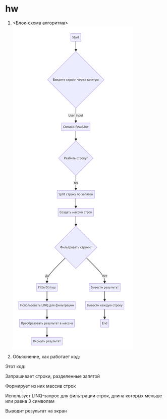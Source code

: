 # hw
1. <Блок-схема алгоритма>
![](codetoflow.png)


2. Обьяснение, как работает код:

Этот код:

Запрашивает строки, разделенные запятой 

Формирует из них массив строк 

Использует LINQ-запрос для фильтрации строк, длина которых меньше или равна 3 символам 

Выводит результат на экран

